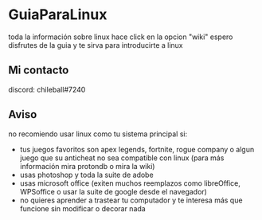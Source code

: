 # GuiaParaLinux

toda la información sobre linux hace click en la opcion "wiki"
espero disfrutes de la guia y te sirva para introducirte a linux

## Mi contacto

discord: chileball#7240

## Aviso

no recomiendo usar linux como tu sistema principal si:

- tus juegos favoritos son apex legends, fortnite, rogue company o algun juego que su anticheat no sea compatible con linux (para más información mira protondb o mira la wiki)
- usas photoshop y toda la suite de adobe
- usas microsoft office (exiten muchos reemplazos como libreOffice, WPSoffice o usar la suite de google desde el navegador)
- no quieres aprender a trastear tu computador y te interesa más que funcione sin modificar o decorar nada
